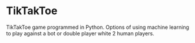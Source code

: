 # TikTakToe
TikTakToe game programmed in Python.
Options of using machine learning to play against a bot or double player white 2 human players. 
